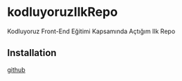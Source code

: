 # kodluyoruzIlkRepo
Kodluyoruz Front-End Eğitimi Kapsamında Açtığım Ilk Repo
## Installation
[github](https://github.com/kamilkeskin1/kodluyoruzIlkRepo)
